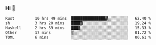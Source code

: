 ### Hi 👋

<!--START_SECTION:waka-->

```txt
Rust         10 hrs 49 mins  ███████████████▓░░░░░░░░░   62.40 %
sh           3 hrs 20 mins   ████▓░░░░░░░░░░░░░░░░░░░░   19.24 %
Haskell      2 hrs 39 mins   ███▓░░░░░░░░░░░░░░░░░░░░░   15.33 %
Other        17 mins         ▒░░░░░░░░░░░░░░░░░░░░░░░░   01.72 %
TOML         6 mins          ░░░░░░░░░░░░░░░░░░░░░░░░░   00.61 %
```

<!--END_SECTION:waka-->
